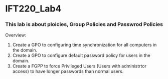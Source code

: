# IFT220_Lab4

### This lab is about ploicies, Group Policies and Passwrod Policies

Overview:
1. Create a GPO to configuring time synchronization for all computers in the domain.
1. Create a GPO to configure default password policy for users in the domain.
1. Create a FGPP to force Privileged Users (Users with administrtor access) to have longer passwords than normal users.
